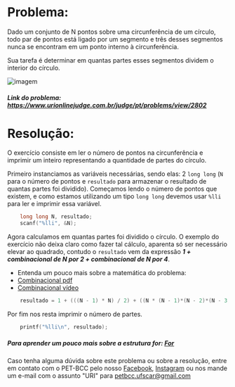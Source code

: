 # Problema:
Dado um conjunto de N pontos sobre uma circunferência de um círculo, todo par de pontos está ligado por um segmento e três desses segmentos nunca se encontram em um ponto interno à circunferência.

Sua tarefa é determinar em quantas partes esses segmentos dividem o interior do círculo.

![imagem](https://resources.urionlinejudge.com.br/gallery/images/contests/UOJ_360_D.png)

##### Link do problema: https://www.urionlinejudge.com.br/judge/pt/problems/view/2802

# Resolução:

O exercício consiste em ler o número de pontos na circunferência e imprimir um inteiro representando a quantidade de partes do círculo.

Primeiro instanciamos as variáveis necessárias, sendo elas: 2 `long long` (`N` para o número de pontos e `resultado` para armazenar o resultado de quantas partes foi dividido).
Começamos lendo o número de pontos que existem, e como estamos utilizando um tipo `long long` devemos usar `%lli` para ler e imprimir essa variável.

```c
	long long N, resultado;
    scanf("%lli", &N);
```

Agora calculamos em quantas partes foi dividido o círculo. O exemplo do exercício não deixa claro como fazer tal cálculo, aparenta só ser necessário elevar ao quadrado, contudo o `resultado` vem da expressão ***1 + combinacional de N por 2 + combinacional de N por 4***.

- Entenda um pouco mais sobre a matemática do problema:
- [Combinacional pdf](http://blogimages.bloggen.be/gnomon/attach/218796.pdf)
- [Combinacional vídeo](https://www.youtube.com/watch?v=_gMRRS1wbj4)

```c
    resultado = 1 + (((N - 1) * N) / 2) + ((N * (N - 1)*(N - 2)*(N - 3)) / 24);
```

Por fim nos resta imprimir o número de partes.

```c
    printf("%lli\n", resultado);
```

##### Para aprender um pouco mais sobre a estrutura for: [For](http://linguagemc.com.br/a-estrutura-de-repeticao-for-em-c/)

Caso tenha alguma dúvida sobre este problema ou sobre a resolução, entre em contato com o PET-BCC pelo nosso
[Facebook](https://www.facebook.com/petbcc/),
[Instagram](https://www.instagram.com/petbcc.ufscar/)
ou nos mande um e-mail com o assunto "URI" para  petbcc.ufscar@gmail.com
